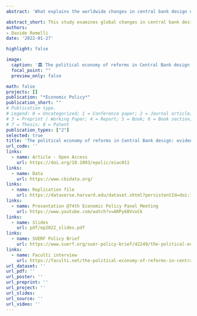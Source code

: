 ```yaml
---
abstract: 'What explains the worldwide changes in central bank design over the past five decades? Using a new dataset on central bank institutional design, this paper investigates the timing, pace and magnitude of reforms in a sample of 154 countries over the period 1972–2017. I construct a new dynamic index of central bank independence (CBI) and show that past levels of independence, as well as regional convergence, represent important drivers of changes in central bank design. An external pressure, such as obtaining an IMF loan, or political events, such as democratic reforms and the election of nationalistic governments, also impact the reform process. Reforms also follow periods of high inflation rates suggesting an endogenous evolution of CBI. The results also reveal important heterogeneities in the reform process depending on the level of development, the size and direction of reforms, as well as the different dimensions along which central bank legislation can be amended.'

abstract_short: This study examines global changes in central bank design from 1972-2017, using a new dynamic index of central bank independence. Factors influencing reforms include past independence levels, regional convergence, external pressures, political events, and inflation rates, with notable differences based on development levels and reform types.
authors:
- Davide Romelli
date: '2022-01-27'

highlight: false

image:
  caption: '🏛️ The political economy of reforms in Central Bank design '
  focal_point: ""
  preview_only: false

math: false
projects: []
publication: "*Economic Policy*"
publication_short: ""
# Publication type.
# Legend: 0 = Uncategorized; 1 = Conference paper; 2 = Journal article;
# 3 = Preprint / Working Paper; 4 = Report; 5 = Book; 6 = Book section;
# 7 = Thesis; 8 = Patent
publication_types: ["2"]
selected: true
title: 'The political economy of reforms in Central Bank design: evidence from a new dataset'
url_code: ''
links:
  - name: Article - Open Access
    url: https://doi.org/10.1093/epolic/eiac011
links:
  - name: Data
    url: https://www.cbidata.org/
links:
  - name: Replication file
    url: https://dataverse.harvard.edu/dataset.xhtml?persistentId=doi:10.7910/DVN/2KMIVW
links:
  - name: Presentation @74th Economic Policy Panel Meeting
    url: https://www.youtube.com/watch?v=ARPy68VvoCk
links:
  - name: Slides
    url: pdf/ep2022_slides.pdf
links:
  - name: SUERF Policy Brief
    url: https://www.suerf.org/suer-policy-brief/42249/the-political-economy-of-reforms-in-central-bank-design
links:
  - name: Faculti interview
    url: https://faculti.net/the-political-economy-of-reforms-in-central-bank-design/
url_dataset: ''
url_pdf: ''
url_poster: ''
url_preprint: ''
url_project: ''
url_slides: 
url_source: ''
url_video: ''
---
```


